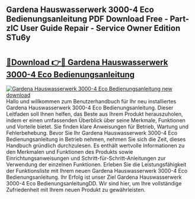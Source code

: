 ## Gardena Hauswasserwerk 3000-4 Eco Bedienungsanleitung PDF Download Free - Part-zlC User Guide Repair - Service Owner Edition STu6y

# <h2><a href="http://df5rgj3.blite.top/?on=Gardena+Hauswasserwerk+3000-4+Eco+Bedienungsanleitung">🔗Download 👉🔴 Gardena Hauswasserwerk 3000-4 Eco Bedienungsanleitung</a></h2>

[![Gardena Hauswasserwerk 3000-4 Eco Bedienungsanleitung new download](https://i.imgur.com/lujVjoI.png)](http://df5rgj3.blite.top/?on=Gardena+Hauswasserwerk+3000-4+Eco+Bedienungsanleitung)
Hallo und willkommen zum Benutzerhandbuch für Ihr neu installiertes Gardena Hauswasserwerk 3000-4 Eco Bedienungsanleitung. Dieser Leitfaden soll Ihnen helfen, das Beste aus Ihrem Produkt herauszuholen, indem er einen umfassenden Überblick über seine Merkmale, Funktionen und Vorteile bietet. Sie finden klare Anweisungen für Betrieb, Wartung und Fehlerbehebung. Bevor Sie Ihr Gardena Hauswasserwerk 3000-4 Eco Bedienungsanleitung in Betrieb nehmen, nehmen Sie sich die Zeit, dieses Handbuch gründlich durchzulesen. Es enthält wertvolle Informationen zu den Merkmalen und Funktionen des Produkts sowie Einrichtungsanweisungen und Schritt-für-Schritt-Anleitungen zur Verwendung der einzelnen Funktionen. Erleben Sie die Leistungsfähigkeit der Funktionsliste mit Ihrem neuen Gardena Hauswasserwerk 3000-4 Eco Bedienungsanleitung. Ihr Erfolg ist unser Ziel Gardena Hauswasserwerk 3000-4 Eco BedienungsanleitungDD. Wir sind hier, um Ihre vollständige Zufriedenheit mit Ihrem neuen Produkt zu gewährleisten.
